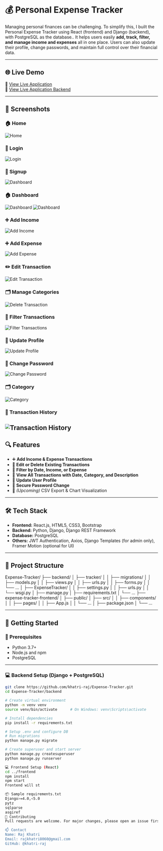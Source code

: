 # 💰 Personal Expense Tracker

Managing personal finances can be challenging. To simplify this, I built the Personal Expense Tracker using React (frontend) and Django (backend), with PostgreSQL as the database.. It helps users easily **add, track, filter, and manage income and expenses** all in one place. Users can also update their profile, change passwords, and maintain full control over their financial data.

---

## 🌐 Live Demo

🔗 [View Live Application](https://expensetracker-frontend-08uj.onrender.com/)  
🔗 [View Live Application Backend ](https://expense-tracker-backend-u02t.onrender.com/)

---

## 📸 Screenshots

### 🏠 Home  
![Home](Screenshots/Home.png)

### 🔐 Login 
![Login](Screenshots/Login.png)

### 📝 Signup
![Dashboard](Screenshots/Signup.png)

### 🏠 Dashboard  
![Dashboard](Screenshots/Dashboard.png)
![Dashboard](Screenshots/Dashboard2.png)

### ➕ Add Income  
![Add Income](Screenshots/Add_Income.png)

### ➕ Add Expense  
![Add Expense](Screenshots/Add_expense.png)

### ✏️ Edit Transaction  
![Edit Transaction](Screenshots/Edit_Transactions.png)

### 🗂️ Manage Categories
![Delete Transaction](Screenshots/Delete_Transactions.png)

### 📅 Filter Transactions  
![Filter Transactions](Screenshots/Dashboard3.png)

### 👤 Update Profile  
![Update Profile](Screenshots/Update_Profile.png)

### 🔐 Change Password  
![Change Password](Screenshots/Change_Password.png)

### 🗂️ Category  
![Category](Screenshots/Category_Add.png)

### 📁 Transaction History
![Transaction History](Screenshots/Transactions_History.png)
---

## 🔍 Features

- ➕ **Add Income & Expense Transactions**
- 🔄 **Edit or Delete Existing Transactions**
- 🔎 **Filter by Date, Income, or Expense**
- 📅 **View All Transactions with Date, Category, and Description**
- 👤 **Update User Profile**
- 🔐 **Secure Password Change**
- 🧾 *(Upcoming)* CSV Export & Chart Visualization

---

## 🛠️ Tech Stack

- **Frontend:** React.js, HTML5, CSS3, Bootstrap
- **Backend:** Python, Django, Django REST Framework
- **Database:** PostgreSQL
- **Others:** JWT Authentication, Axios, Django Templates (for admin only), Framer Motion (optional for UI)

---

## 📁 Project Structure

Expense-Tracker/
├── backend/
│   ├── tracker/
│   │   ├── migrations/
│   │   ├── models.py
│   │   ├── views.py
│   │   ├── urls.py
│   │   ├── forms.py
│   │   └── ...
│   ├── ExpenseTracker/
│   │   ├── settings.py
│   │   ├── urls.py
│   │   └── wsgi.py
│   ├── manage.py
│   ├── requirements.txt
│   └── ...
├── expense-tracker-frontend/
│   ├── public/
│   ├── src/
│   │   ├── components/
│   │   ├── pages/
│   │   ├── App.js
│   │   └── ...
│   ├── package.json
│   └── ...


---

## 🚀 Getting Started

### 🔧 Prerequisites
- Python 3.7+
- Node.js and npm
- PostgreSQL

---

### 💻 Backend Setup (Django + PostgreSQL)
```bash
git clone https://github.com/khatri-raj/Expense-Tracker.git
cd Expense-Tracker/backend

# Create virtual environment
python -m venv venv
source venv/bin/activate      # On Windows: venv\Scripts\activate

# Install dependencies
pip install -r requirements.txt

# Setup .env and configure DB
# Run migrations
python manage.py migrate

# Create superuser and start server
python manage.py createsuperuser
python manage.py runserver

💻 Frontend Setup (React)
cd ../frontend
npm install
npm start
Frontend will st

📦 Sample requirements.txt
Django>=4.0,<5.0
pytz
sqlparse
asgiref
🤝 Contributing
Pull requests are welcome. For major changes, please open an issue first to discuss what you'd like to change or improve.

📫 Contact
Name: Raj Khatri
Email: rajkhatri8060@gmail.com
GitHub: @khatri-raj
